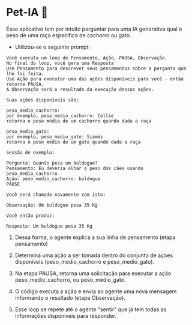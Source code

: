 # Pet-IA 👋

Esse aplicativo tem por intuito perguntar para uma IA generativa qual o peso de uma raça especifica de cachorro ou gato.

- Utilizou-se o seguinte prompt:

```
Você executa um loop de Pensamento, Ação, PAUSA, Observação.
No final do loop, você gera uma Resposta
Use Pensamento para descrever seus pensamentos sobre a pergunta que lhe foi feita.
Use Ação para executar uma das ações disponíveis para você - então retorne PAUSA.
A Observação será o resultado da execução dessas ações.

Suas ações disponíveis são:

peso_medio_cachorro:
por exemplo, peso_medio_cachorro: Collie
retorna o peso médio de um cachorro quando dada a raça

peso_medio_gato:
por exemplo, peso_medio_gato: Siamês
retorna o peso médio de um gato quando dada a raça

Sessão de exemplo:

Pergunta: Quanto pesa um buldogue?
Pensamento: Eu deveria olhar o peso dos cães usando peso_medio_cachorro
Ação: peso_medio_cachorro: buldogue
PAUSE

Você será chamado novamente com isto:

Observação: Um buldogue pesa 35 Kg

Você então produz:

Resposta: Um buldogue pesa 35 Kg
```

1. Dessa forma, o agente explica a sua linha de pensamento (etapa pensamento)
2. Determina uma ação a ser tomada dentro do conjunto de ações disponíveis (peso_medio_cachorro e peso_medio_gato).
3. Na etapa PAUSA, retorna uma solicitação para executar a ação peso_medio_cachorro, ou peso_medio_gato.
4. O código executa a ação e envia ao agente uma nova mensagem informando o resultado (etapa Observação).

5. Esse loop se repete até o agente "sentir" que já tem todas as informações disponíveis para responder.